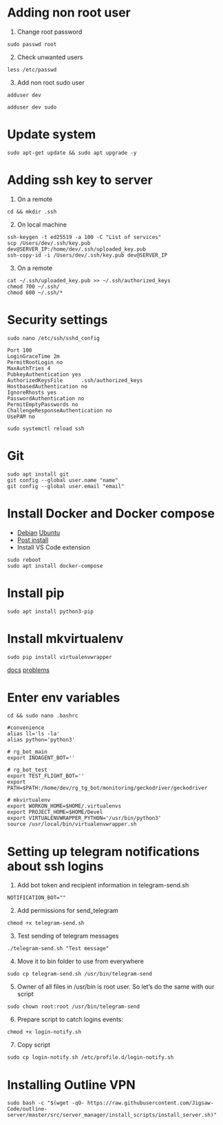 # Adding non root user
1. Change root password
~~~~
sudo passwd root
~~~~
2. Check unwanted users
~~~~
less /etc/passwd
~~~~
3. Add non root sudo user
~~~~
adduser dev
~~~~
~~~~
adduser dev sudo
~~~~

# Update system
~~~~
sudo apt-get update && sudo apt upgrade -y
~~~~

# Adding ssh key to server
1. On a remote
~~~~
cd && mkdir .ssh
~~~~
2. On local machine
~~~~
ssh-keygen -t ed25519 -a 100 -C "List of services"
scp /Users/dev/.ssh/key.pub dev@SERVER_IP:/home/dev/.ssh/uploaded_key.pub
ssh-copy-id -i /Users/dev/.ssh/key.pub dev@SERVER_IP
~~~~
3. On a remote
~~~~
cat ~/.ssh/uploaded_key.pub >> ~/.ssh/authorized_keys
chmod 700 ~/.ssh/
chmod 600 ~/.ssh/*
~~~~

# Security settings
~~~~
sudo nano /etc/ssh/sshd_config
~~~~
~~~~
Port 100
LoginGraceTime 2m
PermitRootLogin no
MaxAuthTries 4
PubkeyAuthentication yes
AuthorizedKeysFile      .ssh/authorized_keys 
HostbasedAuthentication no
IgnoreRhosts yes
PasswordAuthentication no
PermitEmptyPasswords no
ChallengeResponseAuthentication no
UsePAM no
~~~~
~~~~
sudo systemctl reload ssh
~~~~

# Git
~~~~
sudo apt install git
git config --global user.name "name"
git config --global user.email "email"
~~~~

# Install Docker and Docker compose
* [Debian](https://docs.docker.com/engine/install/debian/) [Ubuntu](https://docs.docker.com/engine/install/ubuntu/)
* [Post install](https://docs.docker.com/engine/install/linux-postinstall/)
* Install VS Code extension
~~~~
sudo reboot
sudo apt install docker-compose
~~~~

# Install pip
~~~~
sudo apt install python3-pip
~~~~

# Install mkvirtualenv
~~~~
sudo pip install virtualenvwrapper
~~~~
[docs](https://virtualenvwrapper.readthedocs.io/en/latest/install.html)
[problems](https://stackoverflow.com/questions/62911093/virtualenvwrapper-command-not-found-but-can-be-installed-with)

# Enter env variables
~~~~
cd && sudo nano .bashrc
~~~~
~~~~
#convenience
alias ll='ls -la'
alias python='python3'

# rg_bot_main
export INOAGENT_BOT=''

# rg_bot_test
export TEST_FLIGHT_BOT=''
export PATH=$PATH:/home/dev/rg_tg_bot/monitoring/geckodriver/geckodriver

# mkvirtualenv
export WORKON_HOME=$HOME/.virtualenvs
export PROJECT_HOME=$HOME/Devel
export VIRTUALENVWRAPPER_PYTHON='/usr/bin/python3'
source /usr/local/bin/virtualenvwrapper.sh
~~~~

# Setting up telegram notifications about ssh logins
1. Add bot token and recipient information in telegram-send.sh
~~~~
NOTIFICATION_BOT=""
~~~~
2. Add permissions for send_telegram
~~~~
chmod +x telegram-send.sh
~~~~
3. Test sending of telegram messages
~~~~
./telegram-send.sh "Test message"
~~~~
4. Move it to bin folder to use from everywhere
~~~~
sudo cp telegram-send.sh /usr/bin/telegram-send
~~~~
5. Owner of all files in /usr/bin is root user. So let’s do the same with our script
~~~~
sudo chown root:root /usr/bin/telegram-send
~~~~
6. Prepare script to catch logins events:
~~~~
chmod +x login-notify.sh
~~~~
7. Copy script 
~~~~
sudo cp login-notify.sh /etc/profile.d/login-notify.sh
~~~~

# Installing Outline VPN
~~~~
sudo bash -c "$(wget -qO- https://raw.githubusercontent.com/Jigsaw-Code/outline-server/master/src/server_manager/install_scripts/install_server.sh)"
~~~~